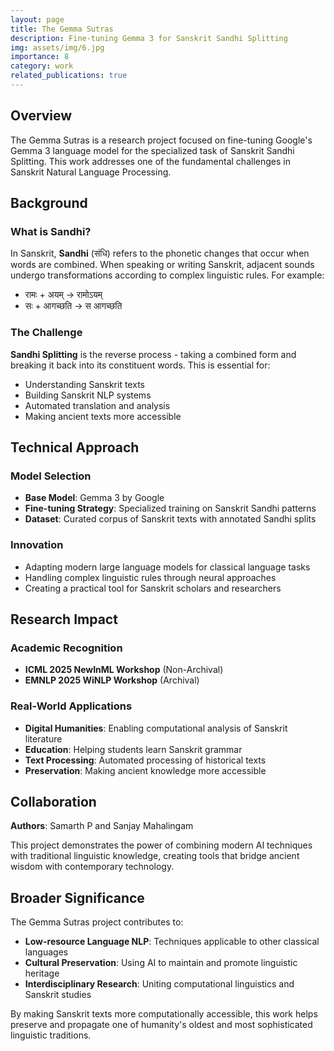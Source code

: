 ```yaml
---
layout: page
title: The Gemma Sutras
description: Fine-tuning Gemma 3 for Sanskrit Sandhi Splitting
img: assets/img/6.jpg
importance: 8
category: work
related_publications: true
---
```


## Overview

The Gemma Sutras is a research project focused on fine-tuning Google's Gemma 3 language model for the specialized task of Sanskrit Sandhi Splitting. This work addresses one of the fundamental challenges in Sanskrit Natural Language Processing.

## Background

### What is Sandhi?

In Sanskrit, **Sandhi** (संधि) refers to the phonetic changes that occur when words are combined. When speaking or writing Sanskrit, adjacent sounds undergo transformations according to complex linguistic rules. For example:
- रामः + अयम् → रामोऽयम्
- सः + आगच्छति → स आगच्छति

### The Challenge

**Sandhi Splitting** is the reverse process - taking a combined form and breaking it back into its constituent words. This is essential for:
- Understanding Sanskrit texts
- Building Sanskrit NLP systems
- Automated translation and analysis
- Making ancient texts more accessible

## Technical Approach

### Model Selection
- **Base Model**: Gemma 3 by Google
- **Fine-tuning Strategy**: Specialized training on Sanskrit Sandhi patterns
- **Dataset**: Curated corpus of Sanskrit texts with annotated Sandhi splits

### Innovation
- Adapting modern large language models for classical language tasks
- Handling complex linguistic rules through neural approaches
- Creating a practical tool for Sanskrit scholars and researchers

## Research Impact

### Academic Recognition
- **ICML 2025 NewInML Workshop** (Non-Archival)
- **EMNLP 2025 WiNLP Workshop** (Archival)

### Real-World Applications
- **Digital Humanities**: Enabling computational analysis of Sanskrit literature
- **Education**: Helping students learn Sanskrit grammar
- **Text Processing**: Automated processing of historical texts
- **Preservation**: Making ancient knowledge more accessible

## Collaboration

**Authors**: Samarth P and Sanjay Mahalingam

This project demonstrates the power of combining modern AI techniques with traditional linguistic knowledge, creating tools that bridge ancient wisdom with contemporary technology.

## Broader Significance

The Gemma Sutras project contributes to:
- **Low-resource Language NLP**: Techniques applicable to other classical languages
- **Cultural Preservation**: Using AI to maintain and promote linguistic heritage
- **Interdisciplinary Research**: Uniting computational linguistics and Sanskrit studies

By making Sanskrit texts more computationally accessible, this work helps preserve and propagate one of humanity's oldest and most sophisticated linguistic traditions.

